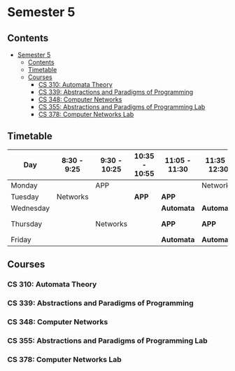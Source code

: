 # Semester 5

## Contents
- [Semester 5](#semester-5)
  - [Contents](#contents)
  - [Timetable](#timetable)
  - [Courses](#courses)
    - [CS 310: Automata Theory](#cs-310-automata-theory)
    - [CS 339: Abstractions and Paradigms of Programming](#cs-339-abstractions-and-paradigms-of-programming)
    - [CS 348: Computer Networks](#cs-348-computer-networks)
    - [CS 355: Abstractions and Paradigms of Programming Lab](#cs-355-abstractions-and-paradigms-of-programming-lab)
    - [CS 378: Computer Networks Lab](#cs-378-computer-networks-lab)


## Timetable

| Day       | 8:30 - 9:25 | 9:30 - 10:25 | 10:35 - 10:55 | 11:05 - 11:30 | 11:35 - 12:30 | Lunch | 2:00 - 3:25   | 3:30 - 4:55   |
| --------- | ----------- | ------------ | ------------- | ------------- | ------------- | ----- | ------------- | ------------- |
| Monday    |             | APP          |               |               | Networks      |       |  **APP Lab**   | **APP Lab** |
| Tuesday   | Networks    |              | **APP**       |**APP**     |               |       |               |          |
| Wednesday |             |              |               | **Automata**  | **Automata**|             |              |               |
| Thursday  |             | Networks     |               | **APP**       | **APP**       |       | **Networks Lab**         | **Networks Lab**|
| Friday    |             |              |               | **Automata**  |**Automata** |             |              |               |



## Courses

### CS 310: Automata Theory

### CS 339: Abstractions and Paradigms of Programming

### CS 348: Computer Networks

### CS 355: Abstractions and Paradigms of Programming Lab

### CS 378: Computer Networks Lab